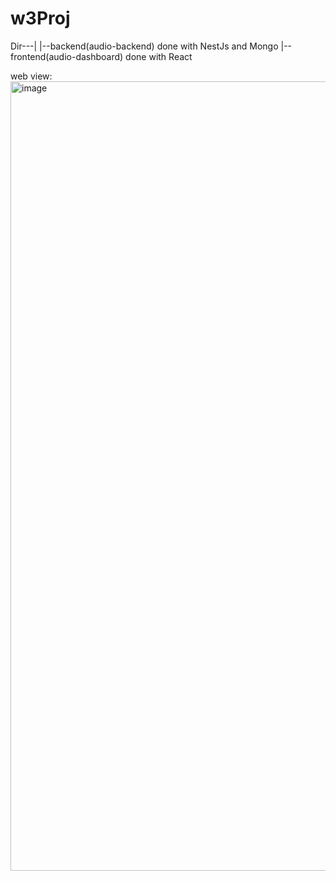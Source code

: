 # w3Proj
Dir---|
      |--backend(audio-backend) done with NestJs and Mongo
      |--frontend(audio-dashboard) done with React


web view:
<img width="1263" alt="image" src="https://github.com/jessy521/w3Proj/assets/77335488/4290f872-15a9-4d8b-82bd-3d2558c8ca00">
